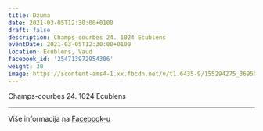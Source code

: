 ```yaml
---
title: Džuma
date: 2021-03-05T12:30:00+0100
draft: false
description: Champs-courbes 24. 1024 Ecublens
eventDate: 2021-03-05T12:30:00+0100
location: Écublens, Vaud
facebook_id: '254713972954306'
weight: 30
image: https://scontent-ams4-1.xx.fbcdn.net/v/t1.6435-9/155294275_3695079563921169_4909597834044538694_n.jpg?_nc_cat=101&ccb=1-7&_nc_sid=9e60e4&_nc_eui2=AeG8UClbWf29AU_nXjdq3EWH_4HHzzV0GSb_gcfPNXQZJh84GYNGo4_Z5Cn5-iLlSDRJM0isnap6RFoid72tsV9o&_nc_ohc=Xk0dK1n7uM0Q7kNvwFUpynO&_nc_oc=AdnAxs9auUNOOqP8SGTlUQ4lT8obJL7_qs4uBb3RAw9HBiSLuVWIYQ3KdZUpFJilDmQ&_nc_zt=23&_nc_ht=scontent-ams4-1.xx&edm=ABTKTjYEAAAA&_nc_gid=cU2wsVbUpEGAhcBgcgnMEA&oh=00_AfE4ny1vveHLAbMiDfdN1ZQyzW4N1kFN6qjZWFiAgjrBgg&oe=683C531B
---
```


Champs-courbes 24. 1024 Ecublens

---

Više informacija na [Facebook-u](https://facebook.com/events/254713972954306)